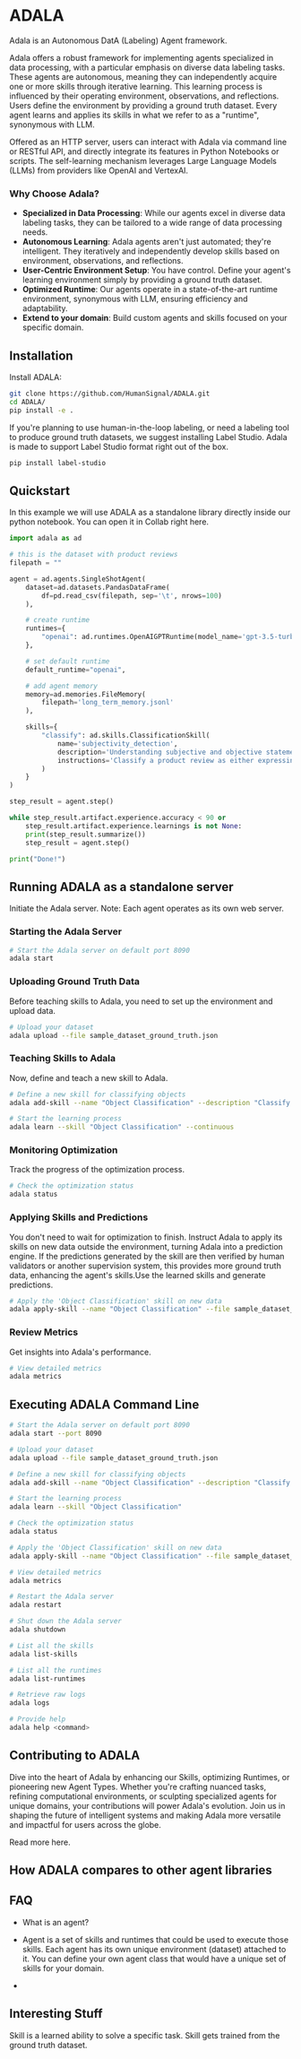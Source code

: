 # ADALA

Adala is an Autonomous DatA (Labeling) Agent framework.

Adala offers a robust framework for implementing agents specialized in data processing, with a particular emphasis on
diverse data labeling tasks. These agents are autonomous, meaning they can independently acquire one or more skills
through iterative learning. This learning process is influenced by their operating environment, observations, and
reflections. Users define the environment by providing a ground truth dataset. Every agent learns and applies its skills
in what we refer to as a "runtime", synonymous with LLM.

Offered as an HTTP server, users can interact with Adala via command line or RESTful API, and directly integrate its
features in Python Notebooks or scripts. The self-learning mechanism leverages Large Language Models (LLMs) from
providers like OpenAI and VertexAI.

### Why Choose Adala?

- **Specialized in Data Processing**: While our agents excel in diverse data labeling tasks, they can be tailored to a
  wide range of data processing needs.
- **Autonomous Learning**: Adala agents aren't just automated; they're intelligent. They iteratively and independently
  develop skills based on environment, observations, and reflections.
- **User-Centric Environment Setup**: You have control. Define your agent's learning environment simply by providing a
  ground truth dataset.
- **Optimized Runtime**: Our agents operate in a state-of-the-art runtime environment, synonymous with LLM, ensuring
  efficiency and adaptability.
- **Extend to your domain**: Build custom agents and skills focused on your specific domain.

## Installation

Install ADALA:

```sh
git clone https://github.com/HumanSignal/ADALA.git
cd ADALA/
pip install -e .
```

If you're planning to use human-in-the-loop labeling, or need a labeling tool to produce ground truth datasets, we
suggest installing Label Studio. Adala is made to support Label Studio format right out of the box.

```sh
pip install label-studio
```

## Quickstart

In this example we will use ADALA as a standalone library directly inside our python notebook. You can open it in Collab
right here.

```python
import adala as ad

# this is the dataset with product reviews
filepath = ""

agent = ad.agents.SingleShotAgent(
    dataset=ad.datasets.PandasDataFrame(
        df=pd.read_csv(filepath, sep='\t', nrows=100)
    ),

    # create runtime
    runtimes={
        "openai": ad.runtimes.OpenAIGPTRuntime(model_name='gpt-3.5-turbo-instruct')
    },

    # set default runtime
    default_runtime="openai",

    # add agent memory
    memory=ad.memories.FileMemory(
        filepath='long_term_memory.jsonl'
    ),

    skills={
        "classify": ad.skills.ClassificationSkill(
            name='subjectivity_detection',
            description='Understanding subjective and objective statements from text.',
            instructions='Classify a product review as either expressing "Subjective" or "Objective" statements.'
        )
    }
)

step_result = agent.step()

while step_result.artifact.experience.accuracy < 90 or
    step_result.artifact.experience.learnings is not None:
    print(step_result.summarize())
    step_result = agent.step()

print("Done!")
```

## Running ADALA as a standalone server

Initiate the Adala server. Note: Each agent operates as its own web server.

### Starting the Adala Server

```sh
# Start the Adala server on default port 8090
adala start
```

### Uploading Ground Truth Data

Before teaching skills to Adala, you need to set up the environment and upload data.

```sh
# Upload your dataset
adala upload --file sample_dataset_ground_truth.json
```

### Teaching Skills to Adala

Now, define and teach a new skill to Adala.

```sh
# Define a new skill for classifying objects
adala add-skill --name "Object Classification" --description "Classify text into categories." --instruction "Example: Label trees, cars, and buildings."
```

```sh
# Start the learning process
adala learn --skill "Object Classification" --continuous
```

### Monitoring Optimization

Track the progress of the optimization process.

```sh
# Check the optimization status
adala status
```

### Applying Skills and Predictions

You don't need to wait for optimization to finish. Instruct Adala to apply its skills on new data outside the
environment, turning Adala into a prediction engine. If the predictions generated by the skill are then verified by
human validators or another supervision system, this provides more ground truth data, enhancing the agent's skills.Use
the learned skills and generate predictions.

```sh
# Apply the 'Object Classification' skill on new data
adala apply-skill --name "Object Classification" --file sample_dataset_predict.json
```

### Review Metrics

Get insights into Adala's performance.

```sh
# View detailed metrics
adala metrics
```

## Executing ADALA Command Line

```sh
# Start the Adala server on default port 8090
adala start --port 8090

# Upload your dataset
adala upload --file sample_dataset_ground_truth.json

# Define a new skill for classifying objects
adala add-skill --name "Object Classification" --description "Classify images into categories." --instruction "Example: Label trees, cars, and buildings."

# Start the learning process
adala learn --skill "Object Classification"

# Check the optimization status
adala status

# Apply the 'Object Classification' skill on new data
adala apply-skill --name "Object Classification" --file sample_dataset_predict.json

# View detailed metrics
adala metrics

# Restart the Adala server
adala restart

# Shut down the Adala server
adala shutdown

# List all the skills
adala list-skills

# List all the runtimes
adala list-runtimes

# Retrieve raw logs
adala logs

# Provide help
adala help <command>
```

## Contributing to ADALA

Dive into the heart of Adala by enhancing our Skills, optimizing Runtimes, or pioneering new Agent Types. Whether you're
crafting nuanced tasks, refining computational environments, or sculpting specialized agents for unique domains, your
contributions will power Adala's evolution. Join us in shaping the future of intelligent systems and making Adala more
versatile and impactful for users across the globe.

Read more here.

## How ADALA compares to other agent libraries

## FAQ

- What is an agent?
- Agent is a set of skills and runtimes that could be used to execute those skills. Each agent has its own unique
  environment (dataset)
  attached to it. You can define your own agent class that would have a unique set of skills for your domain.

-

## Interesting Stuff

Skill is a learned ability to solve a specific task. Skill gets trained from the ground truth dataset. 
